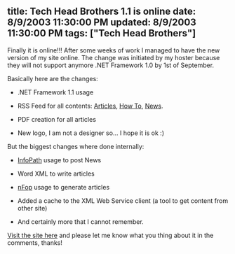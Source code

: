 title: Tech Head Brothers 1.1 is online
date: 8/9/2003 11:30:00 PM
updated: 8/9/2003 11:30:00 PM
tags: ["Tech Head Brothers"]
---
Finally it is online!!! After some weeks of work I managed to have the new version of my site online. The change was initiated by my hoster because they will not support anymore .NET Framework 1.0 by 1st of September.  

Basically here are the changes:

*   .NET Framework 1.1 usage 

*   RSS Feed for all contents: [Articles](http://techheadbrothers.europe.webmatrixhosting.net/RSS.aspx?rss=articles), [How To](http://techheadbrothers.europe.webmatrixhosting.net/RSS.aspx?rss=howtos), [News](http://techheadbrothers.europe.webmatrixhosting.net/RSS.aspx?rss=news). 

*   PDF creation for all articles 

*   New logo, I am not a designer so... I hope it is ok :)


But the biggest changes where done internally:

*   [InfoPath](http://www.microsoft.com/infopath) usage to post News 

*   Word XML to write articles 

*   [nFop](http://nfop.sourceforge.net/) usage to generate articles 

*   Added a cache to the XML Web Service client (a tool to get content from other site) 

*   And certainly more that I cannot remember.


[Visit the site here](http://www.TechHeadBrothers.com) and please let me know what you thing about it in the comments, thanks!  
